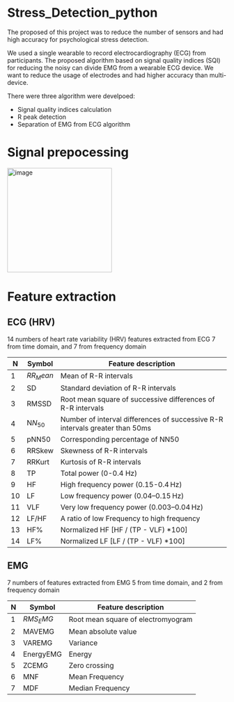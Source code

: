 # Stress_Detection_python
The proposed of this project was to reduce the number of sensors and had high accuracy for psychological stress detection.

We used a single wearable to record electrocardiography (ECG) from participants. The proposed algorithm based on signal quality indices (SQI) for reducing the noisy can divide EMG from a wearable ECG device. We want to reduce the usage of electrodes and had higher accuracy than multi-device.

There were three algorithm were develpoed:
* Signal quality indices calculation
* R peak detection
* Separation of EMG from ECG algorithm


# Signal prepocessing
<img width="240" alt="image" src="https://user-images.githubusercontent.com/25921591/222178747-9e10052f-998a-466b-9828-b80f6e1e419a.png">

# Feature extraction
## ECG (HRV)
14 numbers of heart rate variability (HRV) features extracted from ECG
7 from time domain, and 7 from frequency domain

| N  | Symbol | Feature description |
|  ----  | ----  | ---- |
| 1 | $RR_Mean$ | Mean of R-R intervals|
| 2 | SD | Standard deviation of R-R intervals |
| 3 | RMSSD | Root mean square of successive differences of R-R intervals |
| 4 | N$N_50$ | Number of interval differences of successive R-R intervals greater than 50ms |
| 5 | pNN50 | Corresponding percentage of NN50 |
| 6 | RRSkew | Skewness of R-R intervals |
| 7 | RRKurt | Kurtosis of R-R intervals |
| 8 | TP | Total power (0-0.4 Hz) |
| 9 | HF | High frequency power (0.15-0.4 Hz) |
| 10 | LF | Low frequency power (0.04–0.15 Hz) |
| 11 | VLF | Very low frequency power (0.003–0.04 Hz) |
| 12 | LF/HF | A ratio of low Frequency to high frequency |
| 13 | HF% | Normalized HF [HF / (TP - VLF) *100] |
| 14 | LF% | Normalized LF [LF / (TP - VLF) *100] |

## EMG
7 numbers of features extracted from EMG
5 from time domain, and 2 from frequency domain

| N  | Symbol | Feature description |
|  ----  | ----  | ---- |
| 1 | $RMS_EMG$ | Root mean square of electromyogram|
| 2 | MAVEMG | Mean absolute value |
| 3 | VAREMG | Variance |
| 4 | EnergyEMG | Energy |
| 5 | ZCEMG | Zero crossing |
| 6 | MNF | Mean Frequency |
| 7 | MDF | Median Frequency |

